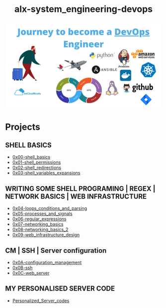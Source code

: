<h1 align="center">alx-system_engineering-devops</h1>
<p align="center">
  <img src="https://github.com/Ezra-Mallo/alx-system_engineering-devops/blob/master/images/image1.png" alt="alx_pic1">
</p>

# Projects

## SHELL BASICS
* [0x00-shell_basics](https://github.com/Ezra-Mallo/alx-system_engineering-devops/tree/master/0x00-shell_basics)
* [0x01-shell_permissions](https://github.com/Ezra-Mallo/alx-system_engineering-devops/tree/master/0x01-shell_permissions)
* [0x02-shell_redirections](https://github.com/Ezra-Mallo/alx-system_engineering-devops/tree/master/0x02-shell_redirections)
* [0x03-shell_variables_expansions](https://github.com/Ezra-Mallo/alx-system_engineering-devops/tree/master/0x03-shell_variables_expansions)

## WRITING SOME SHELL PROGRAMING | REGEX | NETWORK BASICS | WEB INFRASTRUCTURE
* [0x04-loops_conditions_and_parsing](https://github.com/Ezra-Mallo/alx-system_engineering-devops/tree/master/0x04-loops_conditions_and_parsing)
* [0x05-processes_and_signals](https://github.com/Ezra-Mallo/alx-system_engineering-devops/tree/master/0x05-processes_and_signals)
* [0x06-regular_expressions](https://github.com/Ezra-Mallo/alx-system_engineering-devops/tree/master/0x06-regular_expressions)
* [0x07-networking_basics](https://github.com/Ezra-Mallo/alx-system_engineering-devops/tree/master/0x07-networking_basics)
* [0x08-networking_basics_2](https://github.com/Ezra-Mallo/alx-system_engineering-devops/tree/master/0x08-networking_basics_2)
* [0x09-web_infrastructure_design](https://github.com/Ezra-Mallo/alx-system_engineering-devops/tree/master/0x09-web_infrastructure_design)

## CM | SSH | Server configuration
* [0x0A-configuration_management](https://github.com/Ezra-Mallo/alx-system_engineering-devops/tree/master/0x0A-configuration_management)
* [0x0B-ssh](https://github.com/Ezra-Mallo/alx-system_engineering-devops/tree/master/0x0B-ssh)
* [0x0C-web_server](https://github.com/Ezra-Mallo/alx-system_engineering-devops/tree/master/0x0C-web_server)

## MY PERSONALISED SERVER CODE
* [Personalized_Server_codes](https://github.com/Ezra-Mallo/alx-system_engineering-devops/tree/master/Personalized_Server_codes)
